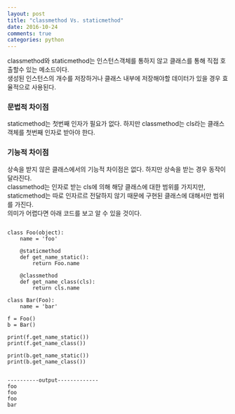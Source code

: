 ```yaml
---
layout: post
title: "classmethod Vs. staticmethod"
date: 2016-10-24
comments: true
categories: python
---
```


classmethod와 staticmethod는 인스턴스객체를 통하지 않고 클래스를 통해 직접 호출할수 있는 메소드이다.  
생성된 인스턴스의 개수를 저장하거나 클래스 내부에 저장해야할 데이터가 있을 경우 효율적으로 사용된다.  

### 문법적 차이점
staticmethod는 첫번째 인자가 필요가 없다. 하지만 classmethod는 cls라는 클래스 객체를 첫번째 인자로 받아야 한다.   

### 기능적 차이점
상속을 받지 않은 클래스에서의 기능적 차이점은 없다. 하지만 상속을 받는 경우 동작이 달라진다.  
classmethod는 인자로 받는 cls에 의해 해당 클래스에 대한 범위를 가지지만,  
staticmethod는 따로 인자르르 전달하지 않기 때문에 구현된 클래스에 대해서만 범위를 가진다.  
의미가 어렵다면 아래 코드를 보고 알 수 있을 것이다.


```{.python}

class Foo(object):
    name = 'foo'

    @staticmethod
    def get_name_static():
        return Foo.name

    @classmethod
    def get_name_class(cls):
        return cls.name

class Bar(Foo):
    name = 'bar'

f = Foo()
b = Bar()

print(f.get_name_static())
print(f.get_name_class())

print(b.get_name_static())
print(b.get_name_class())


----------output-------------
foo
foo
foo
bar


```
